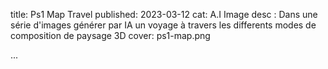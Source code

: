 title: Ps1 Map Travel
published: 2023-03-12
cat: A.I Image
desc : Dans une série d'images générer par IA un voyage à travers les differents modes de composition de paysage 3D
cover: ps1-map.png


...






